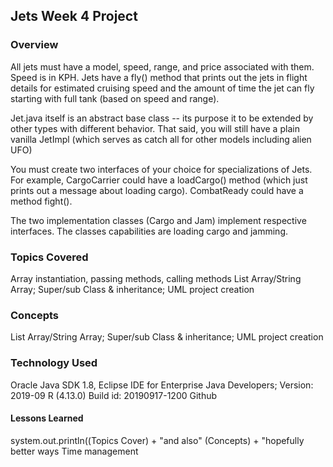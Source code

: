 ## Jets Week 4 Project

### Overview
All jets must have a model, speed, range, and price associated with them. Speed is in KPH.
Jets have a fly() method that prints out the jets in flight details for estimated cruising speed and the amount of time the jet can fly starting with full tank (based on speed and range).


Jet.java itself is an abstract base class -- its purpose it to be extended by other types with different behavior.
That said, you will still have a plain vanilla JetImpl (which serves as catch all for other models including alien UFO)

You must create two interfaces of your choice for specializations of Jets. For example, CargoCarrier could have a loadCargo() method (which just prints out a message about loading cargo). CombatReady could have a method fight().

The two implementation classes (Cargo and Jam) implement respective interfaces. The classes capabilities are loading cargo and jamming.

### Topics Covered
Array instantiation, passing methods, calling methods
List Array/String Array; Super/sub Class & inheritance; UML project creation

### Concepts

List Array/String Array; Super/sub Class & inheritance; UML project creation

### Technology Used

Oracle Java SDK 1.8,
Eclipse IDE for Enterprise Java Developers;
Version: 2019-09 R (4.13.0)
Build id: 20190917-1200
Github

#### Lessons Learned
system.out.println((Topics Cover) + "and also" (Concepts) + "hopefully better ways Time management
